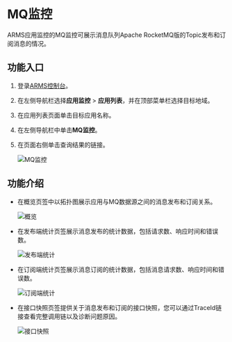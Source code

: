 # MQ监控

ARMS应用监控的MQ监控可展示消息队列Apache RocketMQ版的Topic发布和订阅消息的情况。

## 功能入口

1.  登录[ARMS控制台](https://arms-intl.console.aliyun.com/)。
2.  在左侧导航栏选择**应用监控** \> **应用列表**，并在顶部菜单栏选择目标地域。
3.  在应用列表页面单击目标应用名称。
4.  在左侧导航栏中单击**MQ监控**。
5.  在页面右侧单击查询结果的链接。

    ![MQ监控](https://static-aliyun-doc.oss-accelerate.aliyuncs.com/assets/img/zh-CN/4394826061/p43141.png)


## 功能介绍

-   在概览页签中以拓扑图展示应用与MQ数据源之间的消息发布和订阅关系。

    ![概览](https://static-aliyun-doc.oss-accelerate.aliyuncs.com/assets/img/zh-CN/4394826061/p43142.png)

-   在发布端统计页签展示消息发布的统计数据，包括请求数、响应时间和错误数。

    ![发布端统计](https://static-aliyun-doc.oss-accelerate.aliyuncs.com/assets/img/zh-CN/4394826061/p43143.png)

-   在订阅端统计页签展示消息订阅的统计数据，包括消息请求数、响应时间和错误数。

    ![订阅端统计](https://static-aliyun-doc.oss-accelerate.aliyuncs.com/assets/img/zh-CN/4394826061/p43144.png)

-   在接口快照页签提供关于消息发布和订阅的接口快照，您可以通过TraceId链接查看完整调用链以及诊断问题原因。

    ![接口快照](https://static-aliyun-doc.oss-accelerate.aliyuncs.com/assets/img/zh-CN/4394826061/p43146.png)


